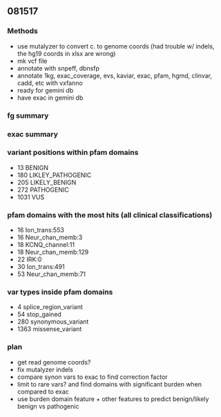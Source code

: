 ## 081517

### Methods
* use mutalyzer to convert c. to genome coords (had trouble w/ indels, the hg19 coords in xlsx are wrong)
* mk vcf file
* annotate with snpeff, dbnsfp
* annotate 1kg, exac_coverage, evs, kaviar, exac, pfam, hgmd, clinvar, cadd, etc with vxfanno
* ready for gemini db
* have exac in gemini db

### fg summary

### exac summary

### variant positions within pfam domains
* 13 BENIGN
* 180 LIKLEY_PATHOGENIC
* 205 LIKELY_BENIGN
* 272 PATHOGENIC
* 1031 VUS

### pfam domains with the most hits (all clinical classifications)
* 16 Ion_trans:553
* 16 Neur_chan_memb:3
* 18 KCNQ_channel:11
* 18 Neur_chan_memb:129
* 22 IRK:0
* 30 Ion_trans:491
* 53 Neur_chan_memb:71

### var types inside pfam domains
* 4 splice_region_variant
* 54 stop_gained
* 280 synonymous_variant
* 1363 missense_variant

### plan
* get read genome coords?
* fix mutalyzer indels
* compare synon vars to exac to find correction factor
* limit to rare vars? and find domains with significant burden when compared to exac
* use burden domain feature + other features to predict benign/likely benign vs pathogenic
